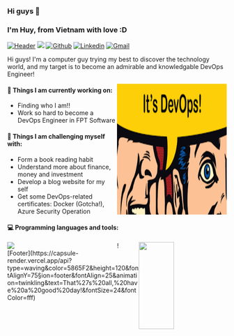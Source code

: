 ### Hi guys 👋 
### I'm Huy, from Vietnam with love :D

[![Header](https://capsule-render.vercel.app/api?type=waving&color=5865F2&height=120&fontAlignY=25&section=header&fontAlign=25&animation=twinkling&text=Welcome%20to%20my%20GitHub%20profile!&fontSize=24&fontColor=fff)](#)
![](https://komarev.com/ghpvc/?username=ryanlee0517)
[![Github](https://img.shields.io/badge/-Github-000?style=flat&logo=Github&logoColor=white)](https://github.com/ryanlee0517)
[![Linkedin](https://img.shields.io/badge/-LinkedIn-blue?style=flat&logo=Linkedin&logoColor=white)](https://www.linkedin.com/in/huyle0517/)
[![Gmail](https://img.shields.io/badge/-Gmail-c14438?style=flat&logo=Gmail&logoColor=white)](mailto:huyleglxa70@gmail.com)

Hi guys! I'm a computer guy trying my best to discover the technology world, and my target is to become an admirable and knowledgable DevOps Engineer!

<img align="right" alt="img" src="https://github.com/ryanlee0517/ryanlee0517/blob/main/its-devops.png" width="50%" height="300px" />


#### 🌱 Things I am currently working on: 
- Finding who I am!!
- Work so hard to become a DevOps Engineer in FPT Software

#### :muscle: Things I am challenging myself with:
- Form a book reading habit
- Understand more about finance, money and investment
- Develop a blog website for my self
- Get some DevOps-related certificates: Docker (Gotcha!), Azure Security Operation

#### :computer: Programming languages and tools: 

<div>
	<img width="50%" align='left'src="https://github-readme-stats.vercel.app/api?username=ryanlee0517&show_icons=true&theme=monokai" />
	<img width="40%" height='200px' align='right'  src="https://github-readme-stats.vercel.app/api/top-langs/?username=ryanlee0517&layout=compact&theme=monokai" />	
</div>
![Footer](https://capsule-render.vercel.app/api?type=waving&color=5865F2&height=120&fontAlignY=75&section=footer&fontAlign=25&animation=twinkling&text=That%27s%20all,%20have%20a%20good%20day!&fontSize=24&fontColor=fff)